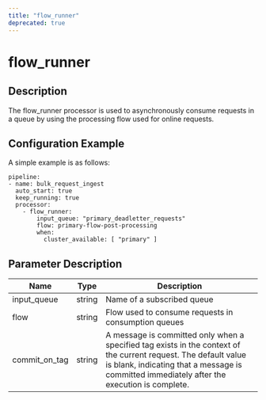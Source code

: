 ```yaml
---
title: "flow_runner"
deprecated: true
---
```


# flow_runner

## Description

The flow_runner processor is used to asynchronously consume requests in a queue by using the processing flow used for online requests.

## Configuration Example

A simple example is as follows:

```
pipeline:
- name: bulk_request_ingest
  auto_start: true
  keep_running: true
  processor:
    - flow_runner:
        input_queue: "primary_deadletter_requests"
        flow: primary-flow-post-processing
        when:
          cluster_available: [ "primary" ]
```

## Parameter Description

| Name          | Type   | Description                                                                                                                                                                                                    |
| ------------- | ------ | -------------------------------------------------------------------------------------------------------------------------------------------------------------------------------------------------------------- |
| input_queue   | string | Name of a subscribed queue                                                                                                                                                                                     |
| flow          | string | Flow used to consume requests in consumption queues                                                                                                                                                            |
| commit_on_tag | string | A message is committed only when a specified tag exists in the context of the current request. The default value is blank, indicating that a message is committed immediately after the execution is complete. |
